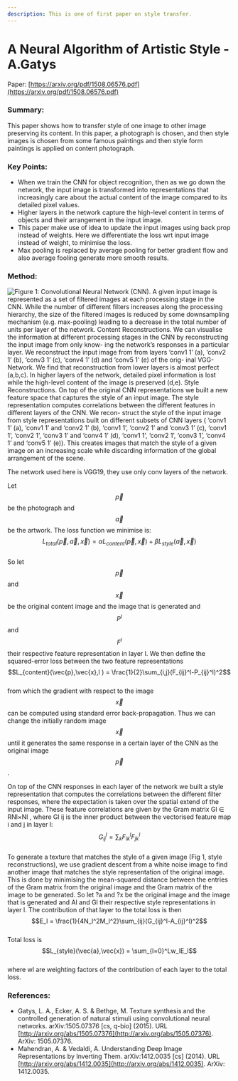 ```yaml
---
description: This is one of first paper on style transfer.
---
```


# A Neural Algorithm of Artistic Style - A.Gatys

Paper: [https://arxiv.org/pdf/1508.06576.pdf](https://arxiv.org/pdf/1508.06576.pdf)

### Summary:

This paper shows how to transfer style of one image to other image preserving its content. In this paper, a photograph is chosen, and then style images is chosen from some famous paintings and then style form paintings is applied on content photograph.

###  Key Points:

* When we train the CNN for object recognition, then as we go down the network, the input image is transformed into representations that increasingly care about the actual content of the image compared to its detailed pixel values.
* Higher layers in the network capture the high-level content in terms of objects and their arrangement in the input image.
* This paper make use of idea to update the input images using back prop instead of weights. Here we differentiate the loss wrt input image instead of weight, to minimise the loss. 
* Max pooling is replaced by average pooling for better gradient flow and also average fooling generate more smooth results.

### Method:

![Figure 1: Convolutional Neural Network \(CNN\). A given input image is represented as a set of filtered images at each processing stage in the CNN. While the number of different filters increases along the processing hierarchy, the size of the filtered images is reduced by some downsampling mechanism \(e.g. max-pooling\) leading to a decrease in the total number of units per layer of the network. Content Reconstructions. We can visualise the information at different processing stages in the CNN by reconstructing the input image from only know- ing the network&#x2019;s responses in a particular layer. We reconstruct the input image from from layers &#x2018;conv1 1&#x2019; \(a\), &#x2018;conv2 1&#x2019; \(b\), &#x2018;conv3 1&#x2019; \(c\), &#x2018;conv4 1&#x2019; \(d\) and &#x2018;conv5 1&#x2019; \(e\) of the orig- inal VGG-Network. We find that reconstruction from lower layers is almost perfect \(a,b,c\). In higher layers of the network, detailed pixel information is lost while the high-level content of the image is preserved \(d,e\). Style Reconstructions. On top of the original CNN representations we built a new feature space that captures the style of an input image. The style representation computes correlations between the different features in different layers of the CNN. We recon- struct the style of the input image from style representations built on different subsets of CNN layers \( &#x2018;conv1 1&#x2019; \(a\), &#x2018;conv1 1&#x2019; and &#x2018;conv2 1&#x2019; \(b\), &#x2018;conv1 1&#x2019;, &#x2018;conv2 1&#x2019; and &#x2018;conv3 1&#x2019; \(c\), &#x2018;conv1 1&#x2019;, &#x2018;conv2 1&#x2019;, &#x2018;conv3 1&#x2019; and &#x2018;conv4 1&#x2019; \(d\), &#x2018;conv1 1&#x2019;, &#x2018;conv2 1&#x2019;, &#x2018;conv3 1&#x2019;, &#x2018;conv4 1&#x2019; and &#x2018;conv5 1&#x2019; \(e\)\). This creates images that match the style of a given image on an increasing scale while discarding information of the global arrangement of the scene.](../.gitbook/assets/image%20%2831%29.png)

The network used here is VGG19, they use only conv layers of the network. 

Let $$\vec{p}$$ be the photograph and $$\vec{a}$$ be the artwork. The loss function we minimise is:  
                          $$L_{total}(\vec{p},\vec{a},\vec{x} ) = αL_{content}(\vec{p},\vec{x} )+ βL_{style}(\vec{a},\vec{x} )$$   
So let $$\vec{p}$$ and $$\vec{x}$$ be the original content image and the image that is generated and $$P^l$$ and $$F^l$$ their respective feature representation in layer l. We then define the squared-error loss between the two feature representations  
                                           $$L_{content}(\vec{p},\vec{x},l ) = \frac{1}{2}\sum_{i,j}(F_{ij}^l-P_{ij}^l)^2$$   
from which the gradient with respect to the image $$\vec{x}$$ can be computed using standard error back-propagation. Thus we can change the initially random image $$\vec{x}$$ until it generates the same response in a certain layer of the CNN as the original image $$\vec{p}$$ .

On top of the CNN responses in each layer of the network we built a style representation that computes the correlations between the different filter responses, where the expectation is taken over the spatial extend of the input image. These feature correlations are given by the Gram matrix Gl ∈ RNl×Nl , where Gl ij is the inner product between the vectorised feature map i and j in layer l:  
                                                                  $$G_{ij}^l = \sum_{k}F_{ik}^lF_{jk}^l$$   
To generate a texture that matches the style of a given image \(Fig 1, style reconstructions\), we use gradient descent from a white noise image to find another image that matches the style representation of the original image. This is done by minimising the mean-squared distance between the entries of the Gram matrix from the original image and the Gram matrix of the image to be generated. So let ?a and ?x be the original image and the image that is generated and Al and Gl their respective style representations in layer l. The contribution of that layer to the total loss is then  
                                                                   $$E_l = \frac{1}{4N_l^2M_l^2}\sum_{ij}(G_{ij}^l-A_{ij}^l)^2$$   
Total loss is  
                                                    $$L_{style}(\vec{a},\vec{x}) = \sum_{l=0}^Lw_lE_l$$   
 where wl are weighting factors of the contribution of each layer to the total loss.

### References:

* Gatys, L. A., Ecker, A. S. & Bethge, M. Texture synthesis and the controlled generation of natural stimuli using convolutional neural networks. arXiv:1505.07376 \[cs, q-bio\] \(2015\). URL [http://arxiv.org/abs/1505.07376](http://arxiv.org/abs/1505.07376). ArXiv: 1505.07376.
* Mahendran, A. & Vedaldi, A. Understanding Deep Image Representations by Inverting Them. arXiv:1412.0035 \[cs\] \(2014\). URL [http://arxiv.org/abs/1412.0035](http://arxiv.org/abs/1412.0035). ArXiv: 1412.0035.



